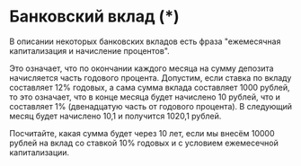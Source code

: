 # Банковский вклад (*)

В описании некоторых банковских вкладов есть фраза
"ежемесячная капитализация и начисление процентов".

Это означает, что по окончании каждого месяца на сумму депозита начисляется
часть годового процента. Допустим, если ставка по вкладу составляет 12% годовых, а
сама сумма вклада составляет 1000 рублей, то это означает, что в конце месяца будет начислено
10 рублей, что и составляет 1% (двенадцатую часть от годового процента). В следующий
месяц будет начислено 10,1 и получится 1020,1 рублей.

Посчитайте, какая сумма будет через 10 лет, если мы внесём 10000 рублей на вклад со
ставкой 10% годовых и с условием ежемесечной капитализации.

